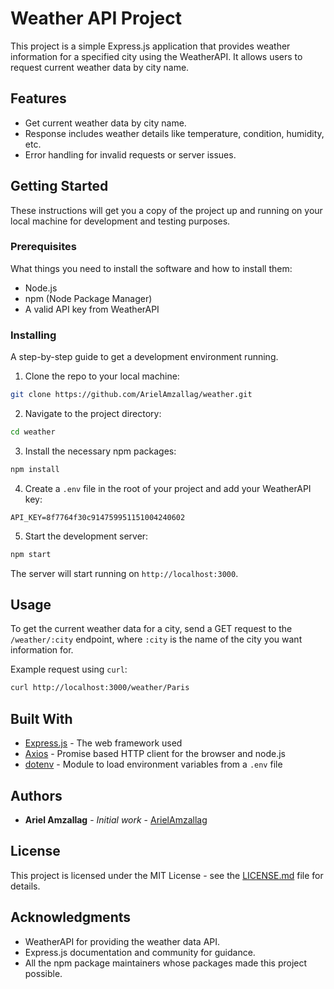 # Weather API Project

This project is a simple Express.js application that provides weather information for a specified city using the WeatherAPI. It allows users to request current weather data by city name.

## Features

- Get current weather data by city name.
- Response includes weather details like temperature, condition, humidity, etc.
- Error handling for invalid requests or server issues.

## Getting Started

These instructions will get you a copy of the project up and running on your local machine for development and testing purposes.

### Prerequisites

What things you need to install the software and how to install them:

- Node.js
- npm (Node Package Manager)
- A valid API key from WeatherAPI

### Installing

A step-by-step guide to get a development environment running.

1. Clone the repo to your local machine:

```bash
git clone https://github.com/ArielAmzallag/weather.git
```

2. Navigate to the project directory:

```bash
cd weather
```

3. Install the necessary npm packages:

```bash
npm install
```

4. Create a `.env` file in the root of your project and add your WeatherAPI key:

```env
API_KEY=8f7764f30c914759951151004240602
```

5. Start the development server:

```bash
npm start
```

The server will start running on `http://localhost:3000`.

## Usage

To get the current weather data for a city, send a GET request to the `/weather/:city` endpoint, where `:city` is the name of the city you want information for.

Example request using `curl`:

```bash
curl http://localhost:3000/weather/Paris
```

## Built With

- [Express.js](https://expressjs.com/) - The web framework used
- [Axios](https://github.com/axios/axios) - Promise based HTTP client for the browser and node.js
- [dotenv](https://www.npmjs.com/package/dotenv) - Module to load environment variables from a `.env` file

## Authors

- **Ariel Amzallag** - *Initial work* - [ArielAmzallag](https://github.com/ArielAmzallag)

## License

This project is licensed under the MIT License - see the [LICENSE.md](LICENSE.md) file for details.

## Acknowledgments

- WeatherAPI for providing the weather data API.
- Express.js documentation and community for guidance.
- All the npm package maintainers whose packages made this project possible.